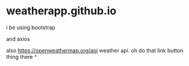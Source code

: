 # weatherapp.github.io


i be using bootstrap

and axios

also https://openweathermap.org/api weather api. 
oh do that link button thing there ^